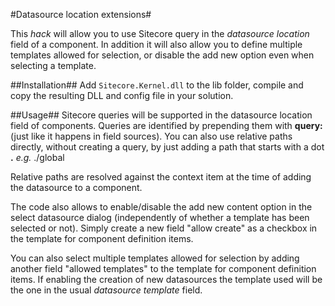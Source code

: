 #Datasource location extensions#

This *hack* will allow you to use Sitecore query in the *datasource location* field of a component. In addition it will also allow you to define multiple templates allowed for selection, or disable the add new option even when selecting a template.

##Installation##
Add `Sitecore.Kernel.dll` to the lib folder, compile and copy the resulting DLL and config file in your solution.

##Usage##
Sitecore queries will be supported in the datasource location field of components. Queries are identified by prepending them with **query:** (just like it happens in field sources). You can also use relative paths directly, without creating a query, by just adding a path that starts with a dot **.** *e.g.* ./global 

Relative paths are resolved against the context item at the time of adding the datasource to a component.

The code also allows to enable/disable the add new content option in the select datasource dialog (independently of whether a template has been selected or not). Simply create a new field "allow create" as a checkbox in the template for component definition items.

You can also select multiple templates allowed for selection by adding another field "allowed templates" to the template for component definition items. If enabling the creation of new datasources the template used will be the one in the usual *datasource template* field. 